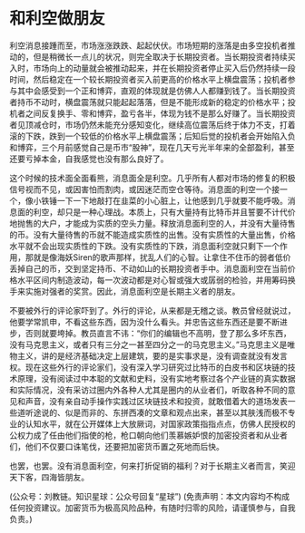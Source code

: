 # 和利空做朋友

利空消息接踵而至，市场涨涨跌跌、起起伏伏。市场短期的涨落是由多空投机者推动的，但是稍微长一点儿的状况，则完全取决于长期投资者。当长期投资者持续买入时，市场向上的动量就会被推动起来，并在长期投资者停止买入后仍然持续一段时间，然后稳定在一个较长期投资者买入前更高的价格水平上横盘震荡；投机者参与其中会感受到一个正和博弈，直观的体现就是仿佛人人都赚到钱了。当长期投资者持币不动时，横盘震荡就只能起起落落，但是不能形成新的稳定的价格水平；投机者之间反复换手、零和博弈，盈亏各半，体现为钱不是那么好赚了。当长期投资者见顶减仓时，市场仍然未能充分感知变化，继续高位震荡后终于体力不支，打着滚的下跌，跌到一个较低的价格水平上横盘震荡；后知后觉的投机者会开始陷入负和博弈，三个月前感觉自己是币市“股神”，现在几天亏光半年来的全部盈利，甚至还要亏掉本金，自我感觉也没有那么良好了。

这个时候的技术面全面看熊，消息面全是利空。几乎所有人都对市场的修复的积极信号视而不见，或因害怕而割肉，或因迷茫而空仓等待。消息面的利空一个接一个，像小铁锤一下一下地敲打在韭菜的小心脏上，让他感到几乎就要不能呼吸。消息面的利空，却只是一种心理战。本质上，只有大量持有比特币并且誓要不计代价地抛售的大户，才能成为实质的空头力量。释放消息面利空的人，并没有大量待售的币。没有大量待售的币就不能造成实质性的出售。没有实质性的大量出售，价格水平就不会出现实质性的下跌。没有实质性的下跌，消息面利空就只剩下一个作用，那就是像海妖Siren的歌声那样，扰乱人们的心智。让拿住不住币的弱者低价丢掉自己的币，交到坚定持币、不动如山的长期投资者手中。消息面利空在当前价格水平区间内制造波动，每一次波动都是对心智或强大或孱弱的检验，并用筹码换手来实施对强者的奖赏。因此，消息面利空是长期主义者的朋友。

不要被外行的评论家吓到了。外行的评论，从来都是无稽之谈。教员曾经就说过，他要学常凯申，不看这些东西，因为没什么看头。并忠告这些东西还是要不断进步，否则就要垮掉。教员直言不讳：“你们的编辑也不高明，登了那么多坏东西，没有马克思主义，或者只有三分之一甚至四分之一的马克思主义。”马克思主义是唯物主义，讲的是经济基础决定上层建筑，要的是实事求是，没有调查就没有发言权。现在这些外行的评论家们，没有深入学习研究过比特币的白皮书和区块链的技术原理，没有阅读过中本聪的文献和史料，没有实地考察过各个产业链的真实数据和实际情况，没有采访过圈内外各种人尤其是圈内的从业者们，听取各种不同的意见和声音，没有亲自动手操作实践过区块链技术和投资，就敢借着大的道场发表一些道听途说的、似是而非的、东拼西凑的文章和观点出来，甚至以其肤浅而极不专业的认知水平，就在公开媒体上大放厥词，对国家政策指指点点，仿佛人民授权的公权力成了任由他们指使的枪，枪口朝向他们羡慕嫉妒恨的加密投资者和从业者们，他们不仅要口诛笔伐，还要把加密货币置之死地而后快。

也罢，也罢。没有消息面利空，何来打折促销的福利？对于长期主义者而言，笑迎天下客，四海皆朋友。

(公众号：刘教链。知识星球：公众号回复“星球”)
(免责声明：本文内容均不构成任何投资建议。加密货币为极高风险品种，有随时归零的风险，请谨慎参与，自我负责。)
